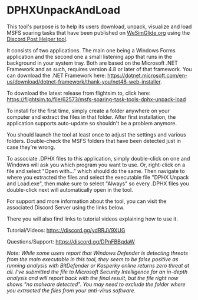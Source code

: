 # DPHXUnpackAndLoad
This tool's purpose is to help its users download, unpack, visualize and load MSFS soaring tasks that have been published on [WeSimGlide.org](https://wesimglide.org) using the [Discord Post Helper tool](https://github.com/siglr/DiscordPostHelper).

It consists of two applications. The main one being a Windows Forms application and the second one a small listening app that runs in the background in your system tray. Both are based on the Microsoft .NET Framework and as such, requires version 4.8 or later of that framework. You can download the .NET Framework here: https://dotnet.microsoft.com/en-us/download/dotnet-framework/thank-you/net48-web-installer.

To download the latest release from flightsim.to, click here: https://flightsim.to/file/62573/msfs-soaring-task-tools-dphx-unpack-load

To install for the first time, simply create a folder anywhere on your computer and extract the files in that folder. After first installation, the application supports auto-update so shouldn't be a problem anymore.

You should launch the tool at least once to adjust the settings and various folders. Double-check the MSFS folders that have been detected just in case they're wrong.

To associate .DPHX files to this application, simply double-click on one and Windows will ask you which program you want to use. Or, right-click on a file and select "Open with..." which should do the same. Then navigate to where you extracted the files and select the executable file "DPHX Unpack and Load.exe", then make sure to select "Always" so every .DPHX files you double-click next will automatically open in the tool.

For support and more information about the tool, you can visit the associated Discord Server using the links below.

There you will also find links to tutorial videos explaining how to use it.

Tutorial/Videos: https://discord.gg/ydRRJV9XUG

Questions/Support: https://discord.gg/DPnFBBqdaW

*Note: While some users report that Windows Defender is detecting threats from the main executable in this tool, they seem to be false positive as running analysis with BitDefender or Kasperky online returns zero threat at all. I've submitted the file to Microsoft Security Intelligence for an in-depth analysis and will report back with the final result, but the file right now shows "no malware detected".
You may need to exclude the folder where you extracted the files from your anti-virus software.*
